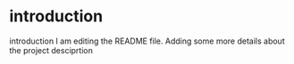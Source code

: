 
# introduction
introduction
I am editing the README file. Adding some more details about the project desciprtion
